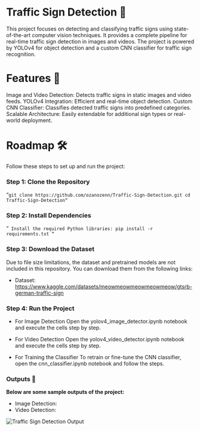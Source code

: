 # Traffic Sign Detection 🚦

This project focuses on detecting and classifying traffic signs using state-of-the-art computer vision techniques. It provides a complete pipeline for real-time traffic sign detection in images and videos. The project is powered by YOLOv4 for object detection and a custom CNN classifier for traffic sign recognition.


# Features 🌟
Image and Video Detection: Detects traffic signs in static images and video feeds.
YOLOv4 Integration: Efficient and real-time object detection.
Custom CNN Classifier: Classifies detected traffic signs into predefined categories.
Scalable Architecture: Easily extendable for additional sign types or real-world deployment.

# Roadmap 🛠️
Follow these steps to set up and run the project:

### Step 1: Clone the Repository
“`git clone https://github.com/ozanozenn/Traffic-Sign-Detection.git
cd Traffic-Sign-Detection“`
### Step 2: Install Dependencies

“`
Install the required Python libraries:
pip install -r requirements.txt
“`

### Step 3: Download the Dataset 
Due to file size limitations, the dataset and pretrained models are not included in this repository. You can download them from the following links:

- Dataset: https://www.kaggle.com/datasets/meowmeowmeowmeowmeow/gtsrb-german-traffic-sign

### Step 4: Run the Project
- For Image Detection
Open the yolov4_image_detector.ipynb notebook and execute the cells step by step.

- For Video Detection
Open the yolov4_video_detector.ipynb notebook and execute the cells step by step.

- For Training the Classifier
To retrain or fine-tune the CNN classifier, open the cnn_classifier.ipynb notebook and follow the steps.


### Outputs 📸
**Below are some sample outputs of the project:**

- Image Detection:
- Video Detection:

![Traffic Sign Detection Output](Traffic_Sign_Classification_Detection/results/videos/res.gif)


